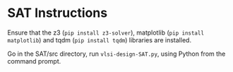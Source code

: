 # SAT Instructions
Ensure that the z3 (``pip install z3-solver``), matplotlib (``pip install matplotlib``) and tqdm (``pip install tqdm``) libraries are installed. 

Go in the SAT/src directory, run ``vlsi-design-SAT.py``, using Python from the command prompt.